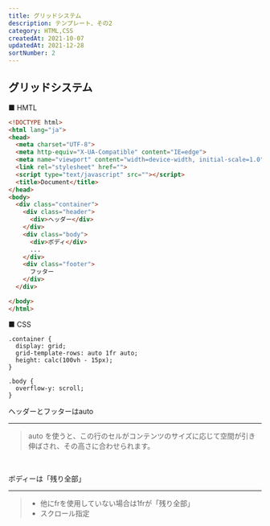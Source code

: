 ```yaml
---
title: グリッドシステム
description: テンプレート、その2
category: HTML,CSS
createdAt: 2021-10-07
updatedAt: 2021-12-28
sortNumber: 2
---
```


## グリッドシステム

■ HMTL

```html
<!DOCTYPE html>
<html lang="ja">
<head>
  <meta charset="UTF-8">
  <meta http-equiv="X-UA-Compatible" content="IE=edge">
  <meta name="viewport" content="width=device-width, initial-scale=1.0">
  <link rel="stylesheet" href="">
  <script type="text/javascript" src=""></script>
  <title>Document</title>
</head>
<body>
  <div class="container">
    <div class="header">
      <div>ヘッダー</div>
    </div>
    <div class="body">
      <div>ボディ</div>
      ...
    </div>
    <div class="footer">
      フッター
    </div>
  </div>

</body>
</html>

```

■ CSS
```
.container {
  display: grid;
  grid-template-rows: auto 1fr auto;
  height: calc(100vh - 15px);
}

.body {
  overflow-y: scroll;
}
```

ヘッダーとフッターはauto
<hr>

> auto を使うと、この行のセルがコンテンツのサイズに応じて空間が引き伸ばされ、その高さに合わせられます。

<br>

ボディーは「残り全部」
<hr>

> - 他にfrを使用していない場合は1frが「残り全部」
> - スクロール指定
